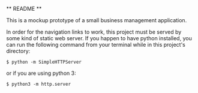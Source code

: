 ** README **

This is a mockup prototype of a small business management application.

In order for the navigation links to work, this project must be served by some kind of static web server.  If you happen to have python installed, you can run the following command from your terminal while in this project's directory:

```shell
$ python -m SimpleHTTPServer
```
or if you are using python 3:

```shell
$ python3 -m http.server
```
